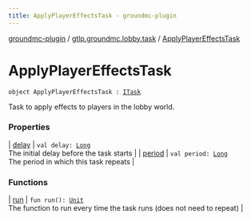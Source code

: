 ```yaml
---
title: ApplyPlayerEffectsTask - groundmc-plugin
---
```


[groundmc-plugin](../../index.html) / [gtlp.groundmc.lobby.task](../index.html) / [ApplyPlayerEffectsTask](.)

# ApplyPlayerEffectsTask

`object ApplyPlayerEffectsTask : `[`ITask`](../-i-task/index.html)

Task to apply effects to players in the lobby world.

### Properties

| [delay](delay.html) | `val delay: `[`Long`](https://kotlinlang.org/api/latest/jvm/stdlib/kotlin/-long/index.html)<br>The initial delay before the task starts |
| [period](period.html) | `val period: `[`Long`](https://kotlinlang.org/api/latest/jvm/stdlib/kotlin/-long/index.html)<br>The period in which this task repeats |

### Functions

| [run](run.html) | `fun run(): `[`Unit`](https://kotlinlang.org/api/latest/jvm/stdlib/kotlin/-unit/index.html)<br>The function to run every time the task runs (does not need to repeat) |

